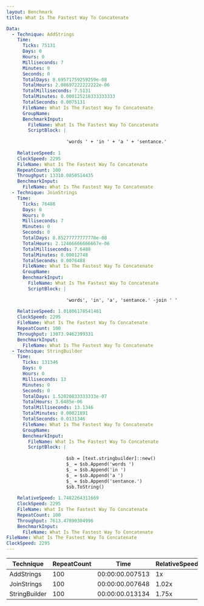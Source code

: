 ```yaml
---
layout: Benchmark
title: What Is The Fastest Way To Concatenate

Data: 
  - Technique: AddStrings
    Time: 
      Ticks: 75131
      Days: 0
      Hours: 0
      Milliseconds: 7
      Minutes: 0
      Seconds: 0
      TotalDays: 8.69571759259259e-08
      TotalHours: 2.08697222222222e-06
      TotalMilliseconds: 7.5131
      TotalMinutes: 0.000125218333333333
      TotalSeconds: 0.0075131
      FileName: What Is The Fastest Way To Concatenate
      GroupName: 
      BenchmarkInput: 
        FileName: What Is The Fastest Way To Concatenate
        ScriptBlock: |
          
                      'words ' + 'in ' + 'a ' + 'sentance.'
                  
    RelativeSpeed: 1
    ClockSpeed: 2295
    FileName: What Is The Fastest Way To Concatenate
    RepeatCount: 100
    Throughput: 13310.0850514435
    BenchmarkInput: 
      FileName: What Is The Fastest Way To Concatenate
  - Technique: JoinStrings
    Time: 
      Ticks: 76488
      Days: 0
      Hours: 0
      Milliseconds: 7
      Minutes: 0
      Seconds: 0
      TotalDays: 8.85277777777778e-08
      TotalHours: 2.12466666666667e-06
      TotalMilliseconds: 7.6488
      TotalMinutes: 0.00012748
      TotalSeconds: 0.0076488
      FileName: What Is The Fastest Way To Concatenate
      GroupName: 
      BenchmarkInput: 
        FileName: What Is The Fastest Way To Concatenate
        ScriptBlock: |
          
                      'words', 'in', 'a', 'sentance.' -join ' '
                  
    RelativeSpeed: 1.01806178541481
    ClockSpeed: 2295
    FileName: What Is The Fastest Way To Concatenate
    RepeatCount: 100
    Throughput: 13073.9462399331
    BenchmarkInput: 
      FileName: What Is The Fastest Way To Concatenate
  - Technique: StringBuilder
    Time: 
      Ticks: 131346
      Days: 0
      Hours: 0
      Milliseconds: 13
      Minutes: 0
      Seconds: 0
      TotalDays: 1.52020833333333e-07
      TotalHours: 3.6485e-06
      TotalMilliseconds: 13.1346
      TotalMinutes: 0.00021891
      TotalSeconds: 0.0131346
      FileName: What Is The Fastest Way To Concatenate
      GroupName: 
      BenchmarkInput: 
        FileName: What Is The Fastest Way To Concatenate
        ScriptBlock: |
          
                      $sb = [text.stringbuilder]::new()
                      $_ = $sb.Append('words ')
                      $_ = $sb.Append('in ')
                      $_ = $sb.Append('a ')
                      $_ = $sb.Append('sentance.')
                      $sb.ToString()
                  
    RelativeSpeed: 1.7482264311669
    ClockSpeed: 2295
    FileName: What Is The Fastest Way To Concatenate
    RepeatCount: 100
    Throughput: 7613.47890304996
    BenchmarkInput: 
      FileName: What Is The Fastest Way To Concatenate
FileName: What Is The Fastest Way To Concatenate
ClockSpeed: 2295
---
```





|Technique    |RepeatCount|Time           |RelativeSpeed|Throughput|
|-------------|-----------|---------------|-------------|----------|
|AddStrings   |100        |00:00:00.007513|1x           |13310.09/s|
|JoinStrings  |100        |00:00:00.007648|1.02x        |13073.95/s|
|StringBuilder|100        |00:00:00.013134|1.75x        |7613.48/s |
